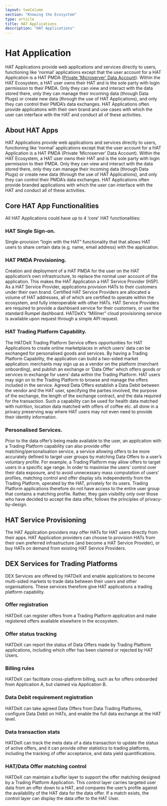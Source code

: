 ```yaml
---
layout: twoColumn
section: "Knowing the Ecosystem"
type: article
title: HAT Applications
description: "HAT Applications"
---
```


# Hat Application

HAT Applications provide web applications and services directly to users, functioning like ‘normal’ applications except that the user account for a HAT Application is a HAT PMDA ([Private 'Microserver' Data Account](https://www.hatdex.org/digital-dependency/)). Within the HAT Ecosystem, a HAT user owns their HAT and is the sole party with login permission to their PMDA. Only they can view and interact with the data stored there, only they can manage their incoming data (through Data Plugs) or create new data (through the use of HAT Applications), and only they can control their PMDA’s data exchanges. HAT Applications often provide applications with their own brand and use cases with which the user can interface with the HAT and conduct all of these activities.

## About HAT Apps

HAT Applications provide web applications and services directly to users, functioning like ‘normal’ applications except that the user account for a HAT Application is a HAT PMDA (Private ‘Microserver’ Data Account). Within the HAT Ecosystem, a HAT user owns their HAT and is the sole party with login permission to their PMDA. Only they can view and interact with the data stored there, only they can manage their incoming data (through Data Plugs) or create new data (through the use of HAT Applications), and only they can control their PMDA’s data exchanges. HAT Applications often provide branded applications with which the user can interface with the HAT and conduct all of these activities.


## Core HAT App Functionalities
All HAT Applications could have up to 4 ‘core' HAT functionalities:

### HAT Single Sign-on. 
Single-provision “login with the HAT” functionality that that allows HAT users to share certain data (e.g. name, email address) with the application. 

### HAT PMDA Provisioning.
Creation and deployment of a HAT PMDA for the user on the HAT application’s own infrastructure, to replace the normal user account of the application. This makes the HAT Application a HAT Service Provider (HSP). As a HAT Service Provider, applications provision HATs to their customers under their own brand. Certified HAT Service Providers are allocated a volume of HAT addresses, all of which are certified to operate within the ecosystem, and fully interoperable with other HATs. HAT Service Providers are required to provide a dashboard service for their customers, or use the standard Rumpel dashboard. HATDeX’s “Milliner” cloud provisioning service is available upon request through a simple API request. 

### HAT Trading Platform Capability. 
The HATDeX Trading Platform Service offers opportunities for HAT Applications to create online marketplaces in which users’ data can be exchanged for personalised goods and services. By having a Trading Platform Capability, the application can build a two-sided market application: merchants may sign up as a vendor on the platform (merchant onboarding), and publish an exchange or ‘Data Offer’ which offers goods or services in exchange for users’ data within the Trading Platform. HAT users may sign on to the Trading Platform to browse and manage the offers included in the service. Agreed Data Offers establish a Data Debit between the vendor and the HAT user, specifying the parties involved, the purpose of the exchange, the length of the exchange contract, and the data required for the transaction. Such a capability can be used for health data matched with nutrition, location data matched with offers of coffee etc. all done in a privacy preserving way where HAT users may not even need to provide their identity information.

### Personalised Services. 
Prior to the data offer’s being made available to the user, an application with a Trading Platform capability can also provide offer matching/personalisation service, a service allowing offers to be more accurately defined to target user groups by matching Data Offers to a user’s voluntary profile. For example, a Trading Platform may allow offers to target users in a specific age range. In order to maximise the users’ control over their data exposure, and to avoid unnecessary mass computation of users’ profiles, matching control and offer display sits independently from the Trading Platform, operated by the HAT, privately for its users. Trading Platform applications therefore do not have access to the entire user group that contains a matching profile. Rather, they gain visibility only over those who have decided to accept the data offer, follows the principles of privacy-by-design.

## HAT Service Provisioning

The HAT Application providers may offer HATs for HAT users directly from their apps. HAT Application providers can choose to provision HATs from their own preferred infrastructure (and become a HAT Service Provider), or buy HATs on demand from existing HAT Service Providers.

## DEX Services for Trading Platforms

DEX Services are offered by HATDeX and enable applications to become multi-sided markets to trade data between their users and other organisations. These services therefore give HAT applications a trading platform capability.

### Offer registration
HATDeX can register offers from a Trading Platform application and make registered offers available elsewhere in the ecosystem. 

### Offer status tracking 
HATDeX can report the status of Data Offers made by Trading Platform applications, including which offer has been claimed or rejected by HAT Users.

### Billing rules 
HATDeX can facilitate cross-platform billing, such as for offers onboarded from Application A, but claimed via Application B.

### Data Debit requirement registration
HATDeX can take agreed Data Offers from Data Trading Platforms, configure Data Debit on HATs, and enable the full data exchange at the HAT level.

### Data transaction stats 
HATDeX can track the meta data of a data transaction to update the status of active offers, and it can provide other statistics to trading platforms, including the tracking of offer acceptance, and data yield quantifications.

### HAT/Data Offer matching control 
HATDeX can maintain a buffer layer to support the offer matching designed by a Trading Platform Application. This control layer carries targeted user data from an offer down to a HAT, and compares the user’s profile against the availability of the HAT data for the data offer. If a match exists, the control layer can display the data offer to the HAT User.


